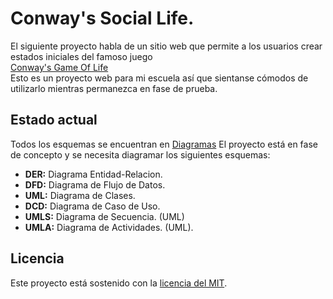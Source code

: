 # Conway's Social Life.
El siguiente proyecto habla de un sitio web que permite a los usuarios crear estados iniciales del famoso juego  
[Conway's Game Of Life](https://es.wikipedia.org/wiki/Juego_de_la_vida)  
Esto es un proyecto web para mi escuela así que sientanse cómodos de utilizarlo mientras permanezca en fase de prueba.

## Estado actual
Todos los esquemas se encuentran en [Diagramas](https://github.com/POLA-LCS/conway-social-life/diagrams/)
El proyecto está en fase de concepto y se necesita diagramar los siguientes esquemas:
- **DER:** Diagrama Entidad-Relacion.
- **DFD:** Diagrama de Flujo de Datos.
- **UML:** Diagrama de Clases.
- **DCD:** Diagrama de Caso de Uso.
- **UMLS:** Diagrama de Secuencia. (UML)
- **UMLA:** Diagrama de Actividades. (UML).

## Licencia
Este proyecto está sostenido con la [licencia del MIT](https://github.com/POLA-LCS/conway-social-life/LICENSE/).